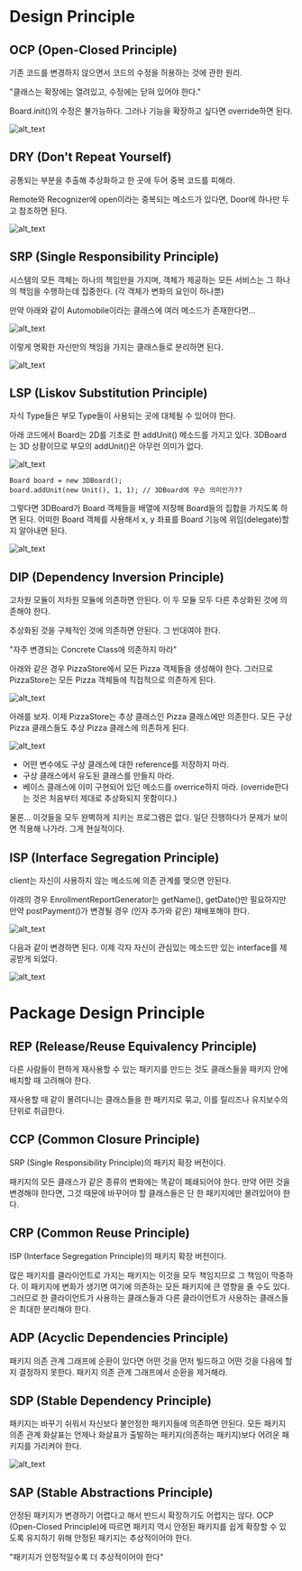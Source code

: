 # Design Principle

## OCP (Open-Closed Principle)

기존 코드를 변경하지 않으면서 코드의 수정을 허용하는 것에 관한 원리.

"클래스는 확장에는 열려있고, 수정에는 닫혀 있어야 한다."

Board.init()의 수정은 불가능하다. 그러나 기능을 확장하고 싶다면 override하면 된다.

![alt_text](./images/design-principle-00.png "image_tooltip")



## DRY (Don't Repeat Yourself)

공통되는 부분을 추출해 추상화하고 한 곳에 두어 중복 코드를 피해라.

Remote와 Recognizer에 open이라는 중복되는 메소드가 있다면, Door에 하나만 두고 참조하면 된다.



![alt_text](./images/design-principle-01.png "image_tooltip")



## SRP (Single Responsibility Principle)

시스템의 모든 객체는 하나의 책임만을 가지며, 객체가 제공하는 모든 서비스는 그 하나의 책임을 수행하는데 집중한다. (각 객체가 변화의 요인이 하나뿐)

만약 아래와 같이 Automobile이라는 클래스에 여러 메소드가 존재한다면...

![alt_text](./images/design-principle-02.png "image_tooltip")


이렇게 명확한 자신만의 책임을 가지는 클래스들로 분리하면 된다.


![alt_text](./images/design-principle-03.png "image_tooltip")



## LSP (Liskov Substitution Principle)

자식 Type들은 부모 Type들이 사용되는 곳에 대체될 수 있어야 한다.

아래 코드에서 Board는 2D를 기초로 한 addUnit() 메소드를 가지고 있다. 3DBoard는 3D 상황이므로 부모의 addUnit()은 아무런 의미가 없다.



![alt_text](./images/design-principle-04.png "image_tooltip")



```
Board board = new 3DBoard();
board.addUnit(new Unit(), 1, 1); // 3DBoard에 무슨 의미인가??
```


그렇다면 3DBoard가 Board 객체들을 배열에 저장해 Board들의 집합을 가지도록 하면 된다. 어떠한 Board 객체를 사용해서 x, y 좌표를 Board 기능에 위임(delegate)할지 알아내면 된다.


![alt_text](./images/design-principle-05.png "image_tooltip")



## DIP (Dependency Inversion Principle)

고차원 모듈이 저차원 모듈에 의존하면 안된다. 이 두 모듈 모두 다른 추상화된 것에 의존해야 한다.

추상화된 것을 구체적인 것에 의존하면 안된다. 그 반대여야 한다.

"자주 변경되는 Concrete Class에 의존하지 마라"

아래와 같은 경우 PizzaStore에서 모든 Pizza 객체들을 생성해야 한다. 그러므로 PizzaStore는 모든 Pizza 객체들에 직접적으로 의존하게 된다.


![alt_text](./images/design-principle-06.png "image_tooltip")


아래를 보자. 이제 PizzaStore는 추상 클래스인 Pizza 클래스에만 의존한다. 모든 구상 Pizza 클래스들도 추상 Pizza 클래스에 의존하게 된다.


![alt_text](./images/design-principle-07.png "image_tooltip")


- 어떤 변수에도 구상 클래스에 대한 reference를 저장하지 마라.
- 구상 클래스에서 유도된 클래스를 만들지 마라.
- 베이스 클래스에 이미 구현되어 있던 메소드를 overrice하지 마라. (override한다는 것은 처음부터 제대로 추상화되지 못함이다.)

물론... 이것들을 모두 완벽하게 지키는 프로그램은 없다. 일단 진행하다가 문제가 보이면 적용해 나가라. 그게 현실적이다.


## ISP (Interface Segregation Principle)

client는 자신이 사용하지 않는 메소드에 의존 관계를 맺으면 안된다.

아래의 경우 EnrollmentReportGenerator는 getName(), getDate()만 필요하지만 만약 postPayment()가 변경될 경우 (인자 추가와 같은) 재배포해야 한다.


![alt_text](./images/design-principle-08.png "image_tooltip")


다음과 같이 변경하면 된다. 이제 각자 자신이 관심있는 메소드만 있는 interface를 제공받게 되었다.

![alt_text](./images/design-principle-09.png "image_tooltip")

# Package Design Principle

## REP (Release/Reuse Equivalency Principle)

다른 사람들이 편하게 재사용할 수 있는 패키지를 만드는 것도 클래스들을 패키지 안에 배치할 때 고려해야 한다.

재사용할 때 같이 몰려다니는 클래스들을 한 패키지로 묶고, 이를 릴리즈나 유지보수의 단위로 취급한다.


## CCP (Common Closure Principle)

SRP (Single Responsibility Principle)의 패키지 확장 버전이다.

패키지의 모든 클래스가 같은 종류의 변화에는 똑같이 폐쇄되어야 한다. 만약 어떤 것을 변경해야 한다면, 그것 때문에 바꾸어야 할 클래스들은 단 한 패키지에만 몰려있어야 한다.


## CRP (Common Reuse Principle)

ISP (Interface Segregation Principle)의 패키지 확장 버전이다.

많은 패키지를 클라이언트로 가지는 패키지는 이것을 모두 책임지므로 그 책임이 막중하다. 이 패키지에 변화가 생기면 여기에 의존하는 모든 패키지에 큰 영향을 줄 수도 있다. 그러므로 한 클라이언트가 사용하는 클래스들과 다른 클라이언트가 사용하는 클래스들은 최대한 분리해야 한다.


## ADP (Acyclic Dependencies Principle)

패키지 의존 관계 그래프에 순환이 있다면 어떤 것을 먼저 빌드하고 어떤 것을 다음에 할지 결정하지 못한다. 패키지 의존 관계 그래프에서 순환을 제거해라.

## SDP (Stable Dependency Principle)

패키지는 바꾸기 쉬워서 자신보다 불안정한 패키지들에 의존하면 안된다. 모든 패키지 의존 관계 화살표는 언제나 화살표가 출발하는 패키지(의존하는 패키지)보다 어려운 패키지를 가리켜야 한다.

![alt_text](./images/design-principle-10.png "image_tooltip")

## SAP (Stable Abstractions Principle)

안정된 패키지가 변경하기 어렵다고 해서 반드시 확장하기도 어렵지는 않다.  OCP (Open-Closed Principle)에 따르면 패키지 역시 안정된 패키지를 쉽게 확장할 수 있도록 유지하기 위해 안정된 패키지는 추상적이어야 한다.

"패키지가 안정적일수록 더 추상적이어야 한다"

